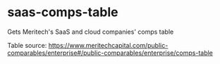 # saas-comps-table
Gets Meritech's SaaS and cloud companies' comps table

Table source: https://www.meritechcapital.com/public-comparables/enterprise#/public-comparables/enterprise/comps-table
